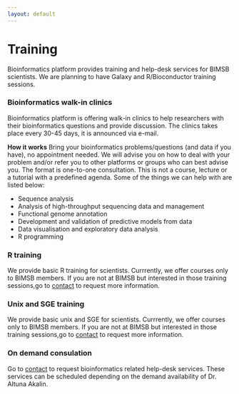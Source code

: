```yaml
---
layout: default
---
```


# Training

Bioinformatics platform provides training and help-desk services for
BIMSB scientists. We are planning to have Galaxy and R/Bioconductor
training sessions.

### Bioinformatics walk-in clinics
Bioinformatics platform is offering walk-in clinics to help researchers with their bioinformatics questions and provide discussion. The clinics takes place every 30-45 days, it is announced via e-mail.

**How it works**
Bring your bioinformatics problems/questions (and data if you have), no appointment needed. We will advise you on how to deal with your problem and/or refer you to other platforms or groups who can best advise you. The format is one-to-one consultation. This is not a course, lecture or a tutorial with a predefined agenda.
Some of the things we can help with are listed below:

* Sequence analysis
* Analysis of high-throughput sequencing data and management 
* Functional genome annotation
* Development and validation of predictive models from data
* Data visualisation and exploratory data analysis
* R programming


### R training
We provide basic R training for scientists. Currrently, we offer courses only to BIMSB members. If you are not at BIMSB but interested in those training sessions,go to [contact](contact.html) to request more information.

### Unix and SGE training
We provide basic unix and SGE for scientists. Currrently, we offer courses only to BIMSB members. If you are not at BIMSB but interested in those training sessions,go to [contact](contact.html) to request more information.

### On demand consulation 
Go to [contact](contact.html) to request bioinformatics related
help-desk services. These services can be scheduled depending on the
demand availability of Dr. Altuna Akalin.
